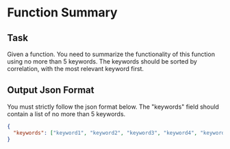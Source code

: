 # Function Summary

## Task

Given a function. You need to summarize the functionality of this function using no more than 5 keywords. The keywords should be sorted by correlation, with the most relevant keyword first.

## Output Json Format

You must strictly follow the json format below. The "keywords" field should contain a list of no more than 5 keywords.

```json
{
  "keywords": ["keyword1", "keyword2", "keyword3", "keyword4", "keyword5"]
}
```
